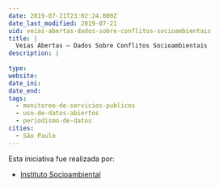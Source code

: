 ```yaml
---
date: 2019-07-21T23:02:24.000Z
date_last_modified: 2019-07-21
uid: veias-abertas-dados-sobre-conflitos-socioambientais
title: |
  Veias Abertas – Dados Sobre Conflitos Socioambientais
description: |
  
type: 
website: 
date_ini: 
date_end: 
tags:
  - monitoreo-de-servicios-publicos
  - uso-de-datos-abiertos
  - periodismo-de-datos
cities: 
  - São Paulo
---
```


Esta iniciativa fue realizada por:

- [Instituto Socioambiental](/organizaciones/instituto-socioambiental)
